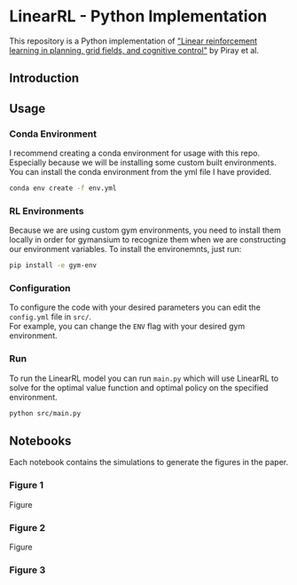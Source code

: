# LinearRL - Python Implementation
This repository is a Python implementation of ["Linear reinforcement learning in planning, grid fields, and cognitive control"](https://www.nature.com/articles/s41467-021-25123-3) by Piray et al.

## Introduction


## Usage
### Conda Environment
I recommend creating a conda environment for usage with this repo. Especially because we will be installing some custom built environments. You can install the conda environment from the yml file I have provided.
```bash
conda env create -f env.yml
```

### RL Environments
Because we are using custom gym environments, you need to install them locally in order for gymansium to recognize them when we are constructing our environment variables. To install the environemnts, just run:
```bash
pip install -e gym-env
```

### Configuration
To configure the code with your desired parameters you can edit the `config.yml` file in `src/`. <br>
For example, you can change the `ENV` flag with your desired gym environment.

### Run
To run the LinearRL model you can run `main.py` which will use LinearRL to solve for the optimal value function and optimal policy on the specified environment.
```bash
python src/main.py
```

## Notebooks
Each notebook contains the simulations to generate the figures in the paper.
### Figure 1
Figure
### Figure 2
Figure 
### Figure 3